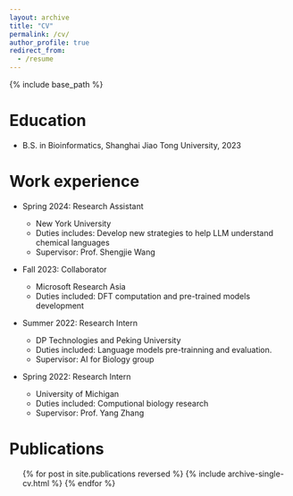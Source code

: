 ```yaml
---
layout: archive
title: "CV"
permalink: /cv/
author_profile: true
redirect_from:
  - /resume
---
```


{% include base_path %}

Education
======
* B.S. in Bioinformatics, Shanghai Jiao Tong University, 2023

Work experience
======
* Spring 2024: Research Assistant
  * New York University
  * Duties includes: Develop new strategies to help LLM understand chemical languages
  * Supervisor: Prof. Shengjie Wang

* Fall 2023: Collaborator
  * Microsoft Research Asia
  * Duties included: DFT computation and pre-trained models development

* Summer 2022: Research Intern
  * DP Technologies and Peking University
  * Duties included: Language models pre-trainning and evaluation.
  * Supervisor: AI for Biology group

* Spring 2022: Research Intern
  * University of Michigan
  * Duties included: Computional biology research
  * Supervisor: Prof. Yang Zhang


Publications
======
  <ul>{% for post in site.publications reversed %}
    {% include archive-single-cv.html %}
  {% endfor %}</ul>